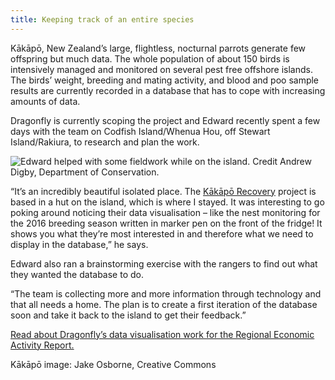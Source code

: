 ```yaml
---
title: Keeping track of an entire species
---
```

Kākāpō, New Zealand’s large, flightless, nocturnal parrots generate few offspring but much data. The whole population of about 150 birds is intensively managed and monitored on several pest free offshore islands. The birds’ weight, breeding and mating activity, and blood and poo sample results are currently recorded in a database that has to cope with increasing amounts of data.

<!--more-->

Dragonfly is currently scoping the project and Edward recently spent a few days with the team on Codfish Island/Whenua Hou, off Stewart Island/Rakiura, to research and plan the work. 

![Edward helped with some fieldwork while on the island. Credit Andrew Digby, Department of Conservation.](/news/2017-08-14-kakapo-two/ed-kakapo.jpg)

“It’s an incredibly beautiful isolated place. The [Kākāpō Recovery](http://kakaporecovery.org.nz/) project is based in a hut on the island, which is where I stayed. It was interesting to go poking around noticing their data visualisation – like the nest monitoring for the 2016 breeding season written in marker pen on the front of the fridge! It shows you what they’re most interested in and therefore what we need to display in the database,” he says.

Edward also ran a brainstorming exercise with the rangers to find out what they wanted the database to do.

“The team is collecting more and more information through technology and that all needs a home. The plan is to create a first iteration of the database soon and take it back to the island to get their feedback.”

[Read about Dragonfly’s data visualisation work for the Regional Economic Activity Report.](https://www.dragonfly.co.nz/work/webrear-case-study.html)

Kākāpō image: Jake Osborne, Creative Commons
